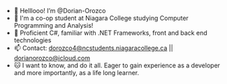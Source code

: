 - 👋 Helllooo! I’m @Dorian-Orozco
- 👀 I'm a co-op student at Niagara College studying Computer Programming and Analysis!
- 🌱 Proficient C#, familiar with .NET Frameworks, front and back end technologies
- 📫 Contact: dorozco4@ncstudents.niagaracollege.ca || dorianorozco@icloud.com
- 🐱 I want to know, and do it all. Eager to gain experience as a developer and more importantly, as a life long learner. 
<!---
Dorian-Orozco/Dorian-Orozco is a ✨ special ✨ repository because its `README.md` (this file) appears on your GitHub profile.
You can click the Preview link to take a look at your changes.
--->
